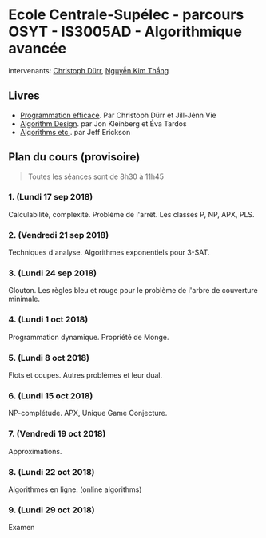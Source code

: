 # Ecole Centrale-Supélec - parcours OSYT - IS3005AD - Algorithmique avancée

intervenants: [Christoph Dürr](http://www-desir.lip6.fr/~durrc/), [Nguyễn Kim Thắng](https://www.ibisc.univ-evry.fr/~thang/)

## Livres

- [Programmation efficace](http://tryalgo.org/book/). Par Christoph Dürr et Jill-Jênn Vie
- [Algorithm Design](http://www.cs.princeton.edu/~wayne/kleinberg-tardos/). par Jon Kleinberg et Éva Tardos
- [Algorithms etc.](http://jeffe.cs.illinois.edu/teaching/algorithms/). par Jeff Erickson

## Plan du cours (provisoire)

> Toutes les séances sont de 8h30 à 11h45

### 1. (Lundi 17 sep 2018)

Calculabilité, complexité. Problème de l'arrêt. Les classes P, NP, APX, PLS.

### 2. (Vendredi 21 sep 2018)

Techniques d'analyse. Algorithmes exponentiels pour 3-SAT.

### 3. (Lundi 24 sep 2018)

Glouton. Les règles bleu et rouge pour le problème de l'arbre de couverture minimale.

### 4. (Lundi 1 oct 2018)

Programmation dynamique. Propriété de Monge.

### 5. (Lundi 8 oct 2018)

Flots et coupes. Autres problèmes et leur dual.

### 6. (Lundi 15 oct 2018)

NP-complétude. APX, Unique Game Conjecture.

### 7. (Vendredi 19 oct 2018)

Approximations.

### 8. (Lundi 22 oct 2018)

Algorithmes en ligne. (online algorithms)

### 9. (Lundi 29 oct 2018)

Examen
